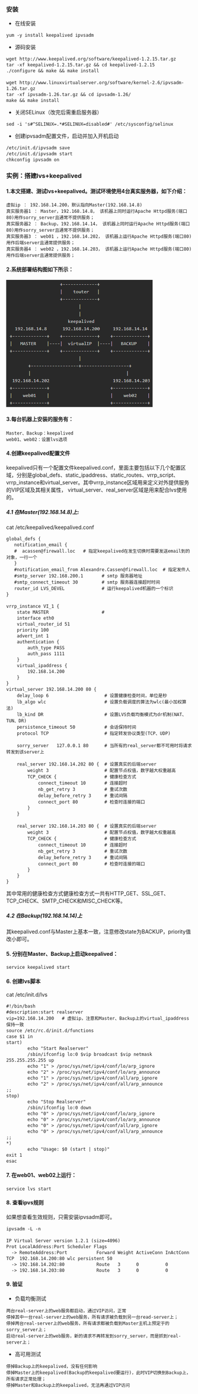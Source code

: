 ### 安装

* 在线安装

```text
yum -y install keepalived ipvsadm
```

* 源码安装

```text
wget http://www.keepalived.org/software/keepalived-1.2.15.tar.gz
tar -xf keepalived-1.2.15.tar.gz && cd keepalived-1.2.15
./configure && make && make install

wget http://www.linuxvirtualserver.org/software/kernel-2.6/ipvsadm-1.26.tar.gz
tar -xf ipvsadm-1.26.tar.gz && cd ipvsadm-1.26/
make && make install
```

* 关闭SELinux（改完后需重启服务器）

```text
sed -i 's#^SELINUX=.*#SELINUX=disabled#' /etc/sysconfig/selinux  
```

* 创建ipvsadm配置文件，启动并加入开机启动

```text
/etc/init.d/ipvsadm save
/etc/init.d/ipvsadm start
chkconfig ipvsadm on
```

### 实例：搭建lvs+keepalived

#### 1.本文搭建、测试lvs+keepalived。测试环境使用4台真实服务器，如下介绍：

```text
虚拟ip ： 192.168.14.200，默认指向Master(192.168.14.8)
真实服务器1 ： Master，192.168.14.8， 该机器上同时运行Apache Httpd服务(端口80)用作sorry_server且通常不提供服务；
真实服务器2 ： Backup，192.168.14.14， 该机器上同时运行Apache Httpd服务(端口80)用作sorry_server且通常不提供服务；
真实服务器3 ： web01 ，192.168.14.202， 该机器上运行Apache Httpd服务(端口80)用作后端server且通常提供服务；
真实服务器4 ： web02 ，192.168.14.203， 该机器上运行Apache Httpd服务(端口80)用作后端server且通常提供服务；
```

#### 2.系统部署结构图如下所示：

![](../../images/keepalived_servers.png)

#### 3.每台机器上安装的服务有：

```text
Master、Backup：keepalived
web01、web02：设置lvs选项
```

#### 4.创建keepalived配置文件

keepalived只有一个配置文件keepalived.conf，里面主要包括以下几个配置区域，分别是global_defs、static_ipaddress、static_routes、vrrp_script、vrrp_instance和virtual_server。其中vrrp_instance区域用来定义对外提供服务的VIP区域及其相关属性， virtual_server、real_server区域是用来配合lvs使用的。

##### 4.1 在Master(192.168.14.8)上:

cat /etc/keepalived/keepalived.conf

```text
global_defs {
   notification_email {
   #  acassen@firewall.loc   # 指定keepalived在发生切换时需要发送email到的对象，一行一个
   }
   #notification_email_from Alexandre.Cassen@firewall.loc  # 指定发件人
   #smtp_server 192.168.200.1       # smtp 服务器地址
   #smtp_connect_timeout 30         # smtp 服务器连接超时时间
   router_id LVS_DEVEL              # 运行keepalived机器的一个标识
}

vrrp_instance VI_1 {
    state MASTER                    #
    interface eth0
    virtual_router_id 51
    priority 100
    advert_int 1
    authentication {
        auth_type PASS
        auth_pass 1111
    }
    virtual_ipaddress {
        192.168.14.200
    }
}
virtual_server 192.168.14.200 80 {
    delay_loop 6                     # 设置健康检查时间，单位是秒
    lb_algo wlc                      # 设置负载调度的算法为wlc(最小加权算法)
    lb_kind DR                       # 设置LVS负载均衡模式为dr机制(NAT、TUN、DR)
    persistence_timeout 50           # 会话保持时间
    protocol TCP                     # 指定转发协议类型(TCP、UDP)

    sorry_server   127.0.0.1 80      # 当所有的real_server都不可用时将请求转发到该server上

    real_server 192.168.14.202 80 {  # 设置真实的后端server
        weight 3                     # 配置节点权值，数字越大权重越高
        TCP_CHECK {                  # 健康检查方式
            connect_timeout 10       # 连接超时
            nb_get_retry 3           # 重试次数
            delay_before_retry 3     # 重试间隔
            connect_port 80          # 检查时连接的端口
        }
    }

    real_server 192.168.14.203 80 {  # 设置真实的后端server
        weight 3                     # 配置节点权值，数字越大权重越高
        TCP_CHECK {                  # 健康检查方式
            connect_timeout 10       # 连接超时
            nb_get_retry 3           # 重试次数
            delay_before_retry 3     # 重试间隔
            connect_port 80          # 检查时连接的端口
        }
    }
}
```

其中常用的健康检查方式健康检查方式一共有HTTP_GET、SSL_GET、TCP_CHECK、SMTP_CHECK和MISC_CHECK等。

##### 4.2 在Backup(192.168.14.14)上

其keepalived.conf与Master上基本一致，注意修改state为BACKUP，priority值改小即可。

#### 5. 分别在Master、Backup上启动keepalived：

```text
service keepalived start
```

#### 6. 创建lvs脚本

cat /etc/init.d/lvs

```text
#!/bin/bash
#description:start realserver
vip=192.168.14.200   # 虚拟ip，注意和Master、Backup上的virtual_ipaddress保持一致
source /etc/rc.d/init.d/functions
case $1 in
start)
        echo "Start Realserver"
        /sbin/ifconfig lo:0 $vip broadcast $vip netmask 255.255.255.255 up
        echo "1" > /proc/sys/net/ipv4/conf/lo/arp_ignore
        echo "2" > /proc/sys/net/ipv4/conf/lo/arp_announce
        echo "1" > /proc/sys/net/ipv4/conf/all/arp_ignore
        echo "2" > /proc/sys/net/ipv4/conf/all/arp_announce
;;
stop)
        echo "Stop Realserver"
        /sbin/ifconfig lo:0 down
        echo "0" > /proc/sys/net/ipv4/conf/lo/arp_ignore
        echo "0" > /proc/sys/net/ipv4/conf/lo/arp_announce
        echo "0" > /proc/sys/net/ipv4/conf/all/arp_ignore
        echo "0" > /proc/sys/net/ipv4/conf/all/arp_announce
;;
*)
        echo "Usage: $0 (start | stop)"
exit 1
esac
```


#### 7. 在web01、web02上运行：

```text
service lvs start
```
#### 8. 查看ipvs规则

如果想查看生效规则，只需安装ipvsadm即可。

```text
ipvsadm -L -n

IP Virtual Server version 1.2.1 (size=4096)
Prot LocalAddress:Port Scheduler Flags
  -> RemoteAddress:Port           Forward Weight ActiveConn InActConn
TCP  192.168.14.200:80 wlc persistent 50
  -> 192.168.14.202:80            Route   3      0          0         
  -> 192.168.14.203:80            Route   3      0          0   
```


#### 9. 验证

* 负载均衡测试

```text
两台real-server上的web服务都启动，通过VIP访问，正常
停掉其中一台real-server上的web服务，所有请求被负载到另一台read-server上；
停掉两台real-server上的web服务，所有请求都被负载到Master主机上预定于的sorry_server上；
启动real-server上的web服务，新的请求不再转发到sorry_server，而是抓到real-server上；
```

* 高可用测试

```text
停掉Backup上的keepalived，没有任何影响
停掉Master上的keepalived(Backup的keepalived要运行)，此时VIP切换到Backup上，所有请求正常处理；
停掉Master和Backup上的keepalived，无法再通过VIP访问
```


